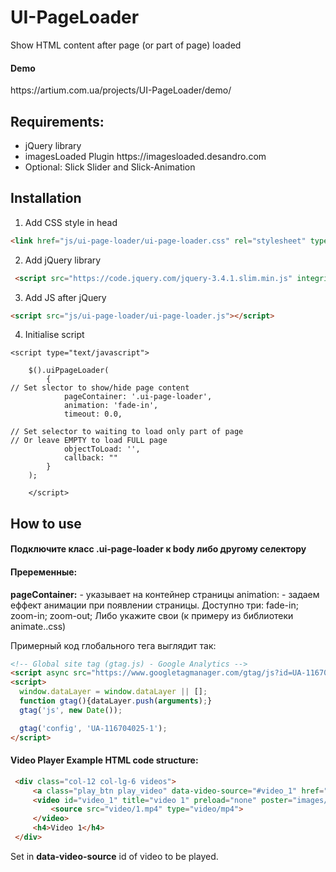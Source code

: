 # UI-PageLoader
Show HTML content after page (or part of page) loaded


<h4>Demo</h4> 
https://artium.com.ua/projects/UI-PageLoader/demo/


<h2>Requirements: </h2>
<ul>
<li>jQuery library</li>
<li>imagesLoaded Plugin  https://imagesloaded.desandro.com</li>
<li>Optional: Slick Slider and Slick-Animation</li>
</ul>


<h2>Installation</h2>

1. Add CSS style in head
```HTML 
<link href="js/ui-page-loader/ui-page-loader.css" rel="stylesheet" type="text/css">
```
2. Add jQuery library
```HTML 
 <script src="https://code.jquery.com/jquery-3.4.1.slim.min.js" integrity="sha384-J6qa4849blE2+poT4WnyKhv5vZF5SrPo0iEjwBvKU7imGFAV0wwj1yYfoRSJoZ+n" crossorigin="anonymous"></script>
 ``` 
 
3. Add JS after jQuery
```HTML 
<script src="js/ui-page-loader/ui-page-loader.js"></script>
```  
4. Initialise script
```JS 
<script type="text/javascript">

    $().uiPpageLoader(
        {
// Set slector to show/hide page content
            pageContainer: '.ui-page-loader',
            animation: 'fade-in',
            timeout: 0.0,

// Set selector to waiting to load only part of page
// Or leave EMPTY to load FULL page
            objectToLoad: '',
            callback: ""
        }
    );

    </script>
  ``` 
<p></p>

<h2>How to use</h2>

<h4>Подключите класс .ui-page-loader к body либо другому селектору </h4>

<body class="ui-page-loader">

<h4>Преременные:</h4>

<b>pageContainer:</b> - указывает на контейнер страницы
animation: - задаем еффект анимации при появлении страницы. Доступно три: fade-in; zoom-in; zoom-out;
Либо укажите свои (к примеру из библиотеки animate..css) 




Примерный код глобального тега выглядит так:
```html
<!-- Global site tag (gtag.js) - Google Analytics -->
<script async src="https://www.googletagmanager.com/gtag/js?id=UA-116704025-1"></script>
<script>
  window.dataLayer = window.dataLayer || [];
  function gtag(){dataLayer.push(arguments);}
  gtag('js', new Date());

  gtag('config', 'UA-116704025-1');
</script>
```




<h4>Video Player Example HTML code structure:</h4>

```html
 <div class="col-12 col-lg-6 videos">
     <a class="play_btn play_video" data-video-source="#video_1" href="#"></a>
     <video id="video_1" title="video 1" preload="none" poster="images/poster-1.jpg">
         <source src="video/1.mp4" type="video/mp4">
     </video>
     <h4>Video 1</h4>
 </div>
```

Set in <b>data-video-source</b> id of video to be played.


